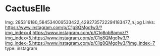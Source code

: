 # CactusElle

Img: 285316180_584534006533422_4292735722294183477_n.jpg
Links: https://www.instagram.com/p/C1g8QMgo1w3/?img_index=4,https://www.instagram.com/p/C1g8qbBomxz/?img_index=5,https://www.instagram.com/p/C1g8QMgo1w3/?img_index=5,https://www.instagram.com/p/C1g8QMgo1w3/?img_index=7
type: instagram